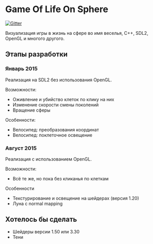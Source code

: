 # Game Of Life On Sphere

[![Gitter](https://badges.gitter.im/Join%20Chat.svg)](https://gitter.im/pinecrew/golos?utm_source=badge&utm_medium=badge&utm_campaign=pr-badge&utm_content=badge)

Визуализация игры в жизнь на сфере во имя веселья, C++, SDL2, OpenGL и многого другого.

## Этапы разработки

### Январь 2015

Реализация на SDL2 без использования OpenGL.

Возможности:

 * Оживление и убийство клеток по клику на них
 * Изменение скорости смены поколений
 * Вращение сферы

Особенности:

 * Велосипед: преобразования координат
 * Велосипед: поклеточное освещение

### Август 2015

Реализация с использованием OpenGL.

Возможности:

 * Всё те же, но пока без кликанья по клеткам

Особенности

 * Текстурирование и освещение на шейдерах (версия 1.20)
 * Луна с normal mapping

## Хотелось бы сделать

 * Шейдеры версии 1.50 или 3.30
 * Тени
